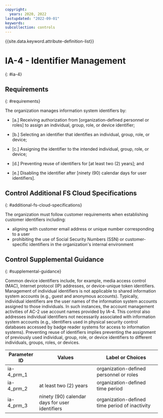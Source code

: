 ```yaml
---
copyright:
  years: 2020, 2022
lastupdated: "2022-09-01"
keywords: 
subcollection: controls
---
```



{{site.data.keyword.attribute-definition-list}}


# IA-4 - Identifier Management
{: #ia-4}

## Requirements
{: #requirements}

The organization manages information system identifiers by:

- \[a.\] Receiving authorization from [organization-defined personnel or roles] to assign an individual, group, role, or device identifier;

- \[b.\] Selecting an identifier that identifies an individual, group, role, or device;

- \[c.\] Assigning the identifier to the intended individual, group, role, or device;

- \[d.\] Preventing reuse of identifiers for [at least two (2) years]; and

- \[e.\] Disabling the identifier after [ninety (90) calendar days for user identifiers].

## Control Additional FS Cloud Specifications
{: #additional-fs-cloud-specifications}

The organization must follow customer requirements when establishing customer identifiers including:
- aligning with customer email address or unique number corresponding to a user
- prohibiting the use of Social Security Numbers (SSN) or customer-specific identifiers in the organization&#39;s internal environment

## Control Supplemental Guidance
{: #supplemental-guidance}

Common device identifiers include, for example, media access control (MAC), Internet protocol (IP) addresses, or device-unique token identifiers. Management of individual identifiers is not applicable to shared information system accounts (e.g., guest and anonymous accounts). Typically, individual identifiers are the user names of the information system accounts assigned to those individuals. In such instances, the account management activities of AC-2 use account names provided by IA-4. This control also addresses individual identifiers not necessarily associated with information system accounts (e.g., identifiers used in physical security control databases accessed by badge reader systems for access to information systems). Preventing reuse of identifiers implies preventing the assignment of previously used individual, group, role, or device identifiers to different individuals, groups, roles, or devices.

| Parameter ID | Values | Label or Choices |
|---|---|---|
| ia-4_prm_1 |  | organization-defined personnel or roles |
| ia-4_prm_2 | at least two (2) years | organization-defined time period |
| ia-4_prm_3 | ninety (90) calendar days for user identifiers | organization-defined time period of inactivity |